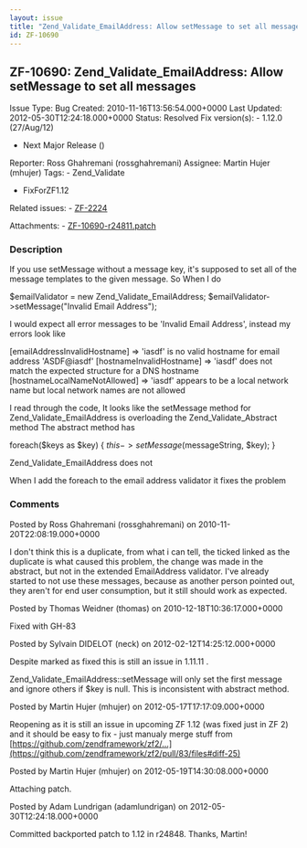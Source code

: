 ```yaml
---
layout: issue
title: "Zend_Validate_EmailAddress: Allow setMessage to set all messages"
id: ZF-10690
---
```


ZF-10690: Zend\_Validate\_EmailAddress: Allow setMessage to set all messages
----------------------------------------------------------------------------

 Issue Type: Bug Created: 2010-11-16T13:56:54.000+0000 Last Updated: 2012-05-30T12:24:18.000+0000 Status: Resolved Fix version(s): - 1.12.0 (27/Aug/12)
- Next Major Release ()
 
 Reporter:  Ross Ghahremani (rossghahremani)  Assignee:  Martin Hujer (mhujer)  Tags: - Zend\_Validate
- FixForZF1.12
 
 Related issues: - [ZF-2224](/issues/browse/ZF-2224)
 
 Attachments: - [ZF-10690-r24811.patch](/issues/secure/attachment/15106/ZF-10690-r24811.patch)
 
### Description

If you use setMessage without a message key, it's supposed to set all of the message templates to the given message. So When I do

$emailValidator = new Zend\_Validate\_EmailAddress; $emailValidator->setMessage("Invalid Email Address");

I would expect all error messages to be 'Invalid Email Address', instead my errors look like

[emailAddressInvalidHostname] => 'iasdf' is no valid hostname for email address 'ASDF@iasdf' [hostnameInvalidHostname] => 'iasdf' does not match the expected structure for a DNS hostname [hostnameLocalNameNotAllowed] => 'iasdf' appears to be a local network name but local network names are not allowed

I read through the code, It looks like the setMessage method for Zend\_Validate\_EmailAddress is overloading the Zend\_Validate\_Abstract method The abstract method has

foreach($keys as $key) { $this->setMessage($messageString, $key); }

Zend\_Validate\_EmailAddress does not

When I add the foreach to the email address validator it fixes the problem

 

 

### Comments

Posted by Ross Ghahremani (rossghahremani) on 2010-11-20T22:08:19.000+0000

I don't think this is a duplicate, from what i can tell, the ticked linked as the duplicate is what caused this problem, the change was made in the abstract, but not in the extended EmailAddress validator. I've already started to not use these messages, because as another person pointed out, they aren't for end user consumption, but it still should work as expected.

 

 

Posted by Thomas Weidner (thomas) on 2010-12-18T10:36:17.000+0000

Fixed with GH-83

 

 

Posted by Sylvain DIDELOT (neck) on 2012-02-12T14:25:12.000+0000

Despite marked as fixed this is still an issue in 1.11.11 .

Zend\_Validate\_EmailAddress::setMessage will only set the first message and ignore others if $key is null. This is inconsistent with abstract method.

 

 

Posted by Martin Hujer (mhujer) on 2012-05-17T17:17:09.000+0000

Reopening as it is still an issue in upcoming ZF 1.12 (was fixed just in ZF 2) and it should be easy to fix - just manualy merge stuff from [https://github.com/zendframework/zf2/…](https://github.com/zendframework/zf2/pull/83/files#diff-25)

 

 

Posted by Martin Hujer (mhujer) on 2012-05-19T14:30:08.000+0000

Attaching patch.

 

 

Posted by Adam Lundrigan (adamlundrigan) on 2012-05-30T12:24:18.000+0000

Committed backported patch to 1.12 in r24848. Thanks, Martin!

 

 
